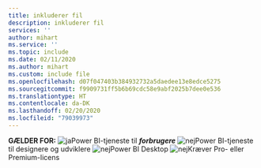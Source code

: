 ```yaml
---
title: inkluderer fil
description: inkluderer fil
services: ''
author: mihart
ms.service: ''
ms.topic: include
ms.date: 02/11/2020
ms.author: mihart
ms.custom: include file
ms.openlocfilehash: d07f047403b384932732a5daedee13e8edce5275
ms.sourcegitcommit: f9909731ff5b6b69cdc58e9abf2025b7dee0e536
ms.translationtype: HT
ms.contentlocale: da-DK
ms.lasthandoff: 02/20/2020
ms.locfileid: "79039973"
---
```

<Token>**GÆLDER FOR:** ![ja](media/yes.png)Power BI-tjeneste til ***forbrugere*** ![nej](media/no.png)Power BI-tjeneste til designere og udviklere ![nej](media/no.png)Power BI Desktop ![nej](media/no.png)Kræver Pro- eller Premium-licens   </Token>